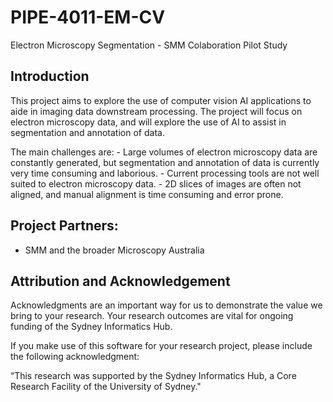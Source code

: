 # PIPE-4011-EM-CV
Electron Microscopy Segmentation - SMM Colaboration Pilot Study

## Introduction

This project aims to explore the use of computer vision AI applications to aide in imaging data downstream processing. The project will focus on electron microscopy data, and will explore the use of AI to assist in segmentation and annotation of data.

The main challenges are:
    - Large volumes of electron microscopy data are constantly generated, but segmentation and annotation of data is currently very time consuming and laborious.
    - Current processing tools are not well suited to electron microscopy data.
    - 2D slices of images are often not aligned, and manual alignment is time consuming and error prone.

## Project Partners:

- SMM and the broader Microscopy Australia

## Attribution and Acknowledgement

Acknowledgments are an important way for us to demonstrate the value we bring to your research. Your research outcomes are vital for ongoing funding of the Sydney Informatics Hub.

If you make use of this software for your research project, please include the following acknowledgment:

“This research was supported by the Sydney Informatics Hub, a Core Research Facility of the University of Sydney."






